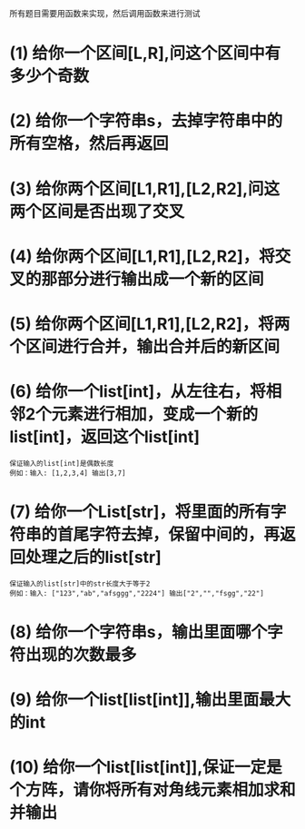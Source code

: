 
所有题目需要用函数来实现，然后调用函数来进行测试

# (1) 给你一个区间[L,R],问这个区间中有多少个奇数

# (2) 给你一个字符串s，去掉字符串中的所有空格，然后再返回

# (3) 给你两个区间[L1,R1],[L2,R2],问这两个区间是否出现了交叉

# (4) 给你两个区间[L1,R1],[L2,R2]，将交叉的那部分进行输出成一个新的区间

# (5) 给你两个区间[L1,R1],[L2,R2]，将两个区间进行合并，输出合并后的新区间

# (6) 给你一个list[int]，从左往右，将相邻2个元素进行相加，变成一个新的list[int]，返回这个list[int]
    保证输入的list[int]是偶数长度
    例如：输入: [1,2,3,4] 输出[3,7]

# (7) 给你一个List[str]，将里面的所有字符串的首尾字符去掉，保留中间的，再返回处理之后的list[str]
    保证输入的list[str]中的str长度大于等于2
    例如：输入: ["123","ab","afsggg","2224"] 输出["2","","fsgg","22"]

# (8) 给你一个字符串s，输出里面哪个字符出现的次数最多

# (9) 给你一个list[list[int]],输出里面最大的int

# (10) 给你一个list[list[int]],保证一定是个方阵，请你将所有对角线元素相加求和并输出